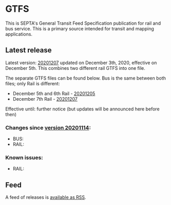 # GTFS

This is SEPTA's General Transit Feed Specification publication for rail and bus service. This is a primary source intended for transit and mapping applications.

## Latest release
 
Latest version: [20201207](https://github.com/septadev/GTFS/releases/tag/v202012072) updated on December 3th, 2020, effective on December 5th.  This combines two different rail GTFS into one file.

The separate GTFS files can be found below.  Bus is the same between both files; only Rail is different: 
* December 5th and 6th Rail - [20201205](https://github.com/septadev/GTFS/releases/tag/v202012050)
* December 7th Rail - [20201207](https://github.com/septadev/GTFS/releases/tag/v202012070)

Effective until: further notice (but updates will be announced here before then)

### Changes since [version 20201114](https://github.com/septadev/GTFS/releases/tag/v202011140): 
 
*  BUS:  
*  RAIL:  

### Known issues:

* RAIL: 

## Feed

A feed of releases is [available as RSS](https://github.com/septadev/GTFS/releases.atom).

